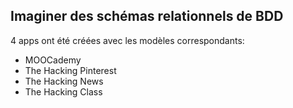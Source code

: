 ## Imaginer des schémas relationnels de BDD

4 apps ont été créées avec les modèles correspondants:
- MOOCademy
- The Hacking Pinterest
- The Hacking News
- The Hacking Class

